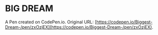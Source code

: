 # BIG DREAM 

A Pen created on CodePen.io. Original URL: [https://codepen.io/Biggest-Dream-/pen/zxOzjEX](https://codepen.io/Biggest-Dream-/pen/zxOzjEX).

